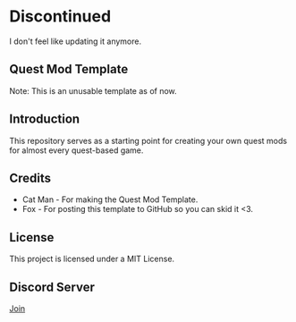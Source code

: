 # Discontinued

I don't feel like updating it anymore.

## Quest Mod Template

Note: This is an unusable template as of now.

## Introduction

This repository serves as a starting point for creating your own quest mods for almost every quest-based game.

## Credits

- Cat Man - For making the Quest Mod Template.
- Fox - For posting this template to GitHub so you can skid it <3.

## License

This project is licensed under  a MIT License.

## Discord Server

[Join](https://discord.gg/Jxk44JBfAc)
